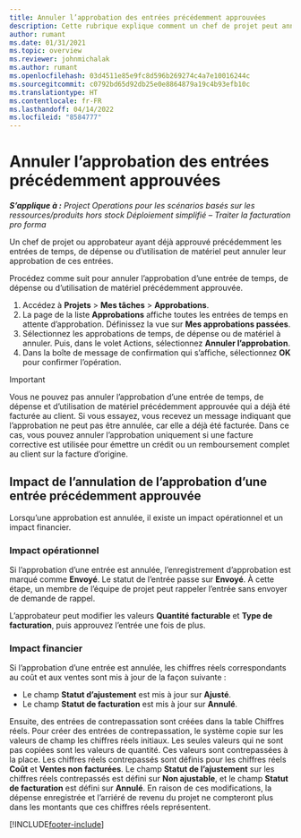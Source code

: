 ```yaml
---
title: Annuler l’approbation des entrées précédemment approuvées
description: Cette rubrique explique comment un chef de projet peut annuler l’approbation d’entrées de temps, de dépense ou d’utilisation de matériel précédemment approuvées.
author: rumant
ms.date: 01/31/2021
ms.topic: overview
ms.reviewer: johnmichalak
ms.author: rumant
ms.openlocfilehash: 03d4511e85e9fc8d596b269274c4a7e10016244c
ms.sourcegitcommit: c0792bd65d92db25e0e8864879a19c4b93efb10c
ms.translationtype: HT
ms.contentlocale: fr-FR
ms.lasthandoff: 04/14/2022
ms.locfileid: "8584777"
---
```

# <a name="cancel-the-approval-of-previously-approved-entries"></a>Annuler l’approbation des entrées précédemment approuvées

_**S’applique à :** Project Operations pour les scénarios basés sur les ressources/produits hors stock Déploiement simplifié – Traiter la facturation pro forma_

Un chef de projet ou approbateur ayant déjà approuvé précédemment les entrées de temps, de dépense ou d’utilisation de matériel peut annuler leur approbation de ces entrées. 

Procédez comme suit pour annuler l’approbation d’une entrée de temps, de dépense ou d’utilisation de matériel précédemment approuvée.

1. Accédez à **Projets** \> **Mes tâches** \> **Approbations**.
2. La page de la liste **Approbations** affiche toutes les entrées de temps en attente d’approbation. Définissez la vue sur **Mes approbations passées**.
3. Sélectionnez les approbations de temps, de dépense ou de matériel à annuler. Puis, dans le volet Actions, sélectionnez **Annuler l’approbation**.
4. Dans la boîte de message de confirmation qui s’affiche, sélectionnez **OK** pour confirmer l’opération.

> [!IMPORTANT]
> Vous ne pouvez pas annuler l’approbation d’une entrée de temps, de dépense et d’utilisation de matériel précédemment approuvée qui a déjà été facturée au client. Si vous essayez, vous recevez un message indiquant que l’approbation ne peut pas être annulée, car elle a déjà été facturée. Dans ce cas, vous pouvez annuler l’approbation uniquement si une facture corrective est utilisée pour émettre un crédit ou un remboursement complet au client sur la facture d’origine.

## <a name="impact-of-canceling-the-approval-of-a-previously-approved-entry"></a>Impact de l’annulation de l’approbation d’une entrée précédemment approuvée

Lorsqu’une approbation est annulée, il existe un impact opérationnel et un impact financier.

### <a name="operational-impact"></a>Impact opérationnel

Si l’approbation d’une entrée est annulée, l’enregistrement d’approbation est marqué comme **Envoyé**. Le statut de l’entrée passe sur **Envoyé**. À cette étape, un membre de l’équipe de projet peut rappeler l’entrée sans envoyer de demande de rappel.

L’approbateur peut modifier les valeurs **Quantité facturable** et **Type de facturation**, puis approuvez l’entrée une fois de plus.

### <a name="financial-impact"></a>Impact financier

Si l’approbation d’une entrée est annulée, les chiffres réels correspondants au coût et aux ventes sont mis à jour de la façon suivante :

- Le champ **Statut d’ajustement** est mis à jour sur **Ajusté**.
- Le champ **Statut de facturation** est mis à jour sur **Annulé**.

Ensuite, des entrées de contrepassation sont créées dans la table Chiffres réels. Pour créer des entrées de contrepassation, le système copie sur les valeurs de champ les chiffres réels initiaux. Les seules valeurs qui ne sont pas copiées sont les valeurs de quantité. Ces valeurs sont contrepassées à la place. Les chiffres réels contrepassés sont définis pour les chiffres réels **Coût** et **Ventes non facturées**. Le champ **Statut de l’ajustement** sur les chiffres réels contrepassés est défini sur **Non ajustable**, et le champ **Statut de facturation** est défini sur **Annulé**. En raison de ces modifications, la dépense enregistrée et l’arriéré de revenu du projet ne compteront plus dans les montants que ces chiffres réels représentent.

[!INCLUDE[footer-include](../includes/footer-banner.md)]
